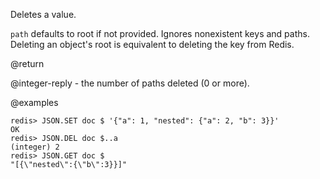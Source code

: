 Deletes a value.

`path` defaults to root if not provided. Ignores nonexistent keys and paths. Deleting an object's root is equivalent to deleting the key from Redis.

@return

@integer-reply - the number of paths deleted (0 or more).

@examples

```
redis> JSON.SET doc $ '{"a": 1, "nested": {"a": 2, "b": 3}}'
OK
redis> JSON.DEL doc $..a
(integer) 2
redis> JSON.GET doc $
"[{\"nested\":{\"b\":3}}]"
```
